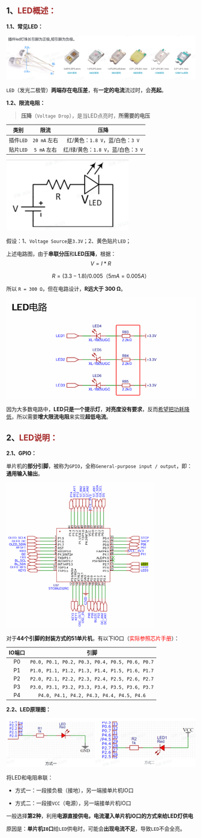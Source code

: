 ## 1、<span style="color:brown">LED概述：</span>

**1.1、常见LED：**

<img src="https://raw.githubusercontent.com/root-bine/image/main/Typora-image/LED01.png" alt="image-20250909141854137" style="zoom: 50%;" />

`LED`（发光二极管）**两端存在电压差**，有**一定的电流**流过时，会**亮起**。

**1.2、限流电阻：**

> **压降**（`Voltage Drop`），是当LED点亮时，**所需要的电压** 

|   类别    |     限流     |                压降                 |
| :-------: | :----------: | :---------------------------------: |
| 插件`LED` | `20 mA` 左右 |  红/黄色：`1.8 V`，蓝/白色：`3 V`   |
| 贴片`LED` | `5 mA` 左右  | 红/绿/黄色：`1.8 V`，蓝/白色：`3 V` |

<img src="https://raw.githubusercontent.com/root-bine/image/main/Typora-image/LED02.png" alt="image-20250909142901505" style="zoom: 50%;" />

假设：1、`Voltage Source`是`3.3V`；2、黄色贴片`LED`；

上述电路图，由于**串联分压**和**LED压降**，根据：
$$
V = I * R
$$

$$
R= (3.3 - 1.8) /0.005 （5 mA = 0.005 A）
$$

所以 `R = 300 Ω`，但在电路设计，**R远大于 300 Ω**。

<img src="https://raw.githubusercontent.com/root-bine/image/main/Typora-image/LED03.png" alt="image-20250909143820182" style="zoom:67%;" />

因为大多数电路中，**LED只是一个提示灯**，**对亮度没有要求**，反而<u>希望把功耗降低</u>，所以需要**增大限流电阻**来实现**超低电流**。



## 2、<span style="color:brown">LED说明：</span>

**2.1、GPIO：**

单片机的**部分引脚**，被称为`GPIO`，全称`General-purpose input / output`，即：**通用输入输出**。

<img src="https://raw.githubusercontent.com/root-bine/image/main/Typora-image/LED04.png" alt="image-20250909152617233" style="zoom:50%;" />

对于**44个引脚的封装方式的51单片机**，有以下IO口（<span style="color:red">实际参照芯片手册</span>）：

| IO端口 |                       引脚                       |
| :----: | :----------------------------------------------: |
|   P0   | `P0.0, P0.1, P0.2, P0.3, P0.4, P0.5, P0.6, P0.7` |
|   P1   | `P1.0, P1.1, P1.2, P1.3, P1.4, P1.5, P1.6, P1.7` |
|   P2   | `P2.0, P2.1, P2.2, P2.3, P2.4, P2.5, P2.6, P2.7` |
|   P3   | `P3.0, P3.1, P3.2, P3.3, P3.4, P3.5, P3.6, P3.7` |
|   P4   |    `P4.0, P4.1, P4.2, P4.3, P4.4, P4.5, P4.6`    |

**2.2、LED原理图：**

<img src="https://raw.githubusercontent.com/root-bine/image/main/Typora-image/LED05.png" alt="image-20250909155308745" style="zoom:50%;" />

将LED和电阻串联：

- 方式一：一段接负极（接地），另一端接单片机IO口

- 方式二：一段接`VCC`（电源），另一端接单片机IO口

一般选择**第2种**，利用**电源直接供电，电流灌入单片机IO口的方式来给LED灯供电** 

原因是：**单片机`IO`口**给`LED`供电时，可能会**出现电流不足**，导致`LED`不会全亮。
